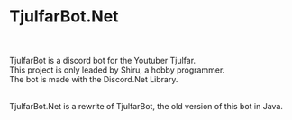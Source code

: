 # TjulfarBot.Net
<br>
<br>
TjulfarBot is a discord bot for the Youtuber Tjulfar. <br>
This project is only leaded by Shiru, a hobby programmer. <br>
The bot is made with the Discord.Net Library. <br>

<br>

TjulfarBot.Net is a rewrite of TjulfarBot, the old version of this bot in Java.
